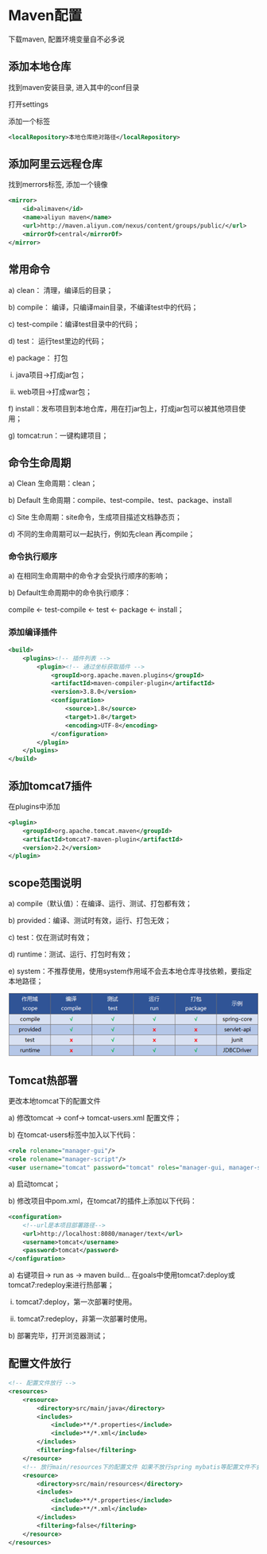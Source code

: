 # Maven配置

下载maven, 配置环境变量自不必多说

## 添加本地仓库

找到maven安装目录, 进入其中的conf目录

打开settings

添加一个标签

```xml
<localRepository>本地仓库绝对路径</localRepository>
```

## 添加阿里云远程仓库

找到merrors标签, 添加一个镜像

```xml
<mirror>
    <id>alimaven</id>
    <name>aliyun maven</name>
    <url>http://maven.aliyun.com/nexus/content/groups/public/</url>
    <mirrorOf>central</mirrorOf>
</mirror>
```

## 常用命令

a)   clean：       清理，编译后的目录；

b)   compile：    编译，只编译main目录，不编译test中的代码；

c)   test-compile：编译test目录中的代码；

d)   test：        运行test里边的代码；

e)   package：    打包

​             i.     java项目->打成jar包；

​            ii.     web项目->打成war包；

f)    install：发布项目到本地仓库，用在打jar包上，打成jar包可以被其他项目使用；

g)   tomcat:run：一键构建项目；



## 命令生命周期

a)   Clean    生命周期：clean；

b)   Default   生命周期：compile、test-compile、test、package、install

c)   Site      生命周期：site命令，生成项目描述文档静态页；

d)   不同的生命周期可以一起执行，例如先clean 再compile；

###  命令执行顺序

a)   在相同生命周期中的命令才会受执行顺序的影响；

b)   Default生命周期中的命令执行顺序：

compile <- test-compile <- test <- package <- install；

### 添加编译插件

```xml
<build>
    <plugins><!-- 插件列表 -->
        <plugin><!-- 通过坐标获取插件 -->
            <groupId>org.apache.maven.plugins</groupId>
            <artifactId>maven-compiler-plugin</artifactId>
            <version>3.8.0</version>
            <configuration>
                <source>1.8</source>
                <target>1.8</target>
                <encoding>UTF-8</encoding>
            </configuration>
        </plugin>
    </plugins>
</build>
```

## 添加tomcat7插件

在plugins中添加

```xml
<plugin>
    <groupId>org.apache.tomcat.maven</groupId>
    <artifactId>tomcat7-maven-plugin</artifactId>
    <version>2.2</version>
</plugin>
```

## scope范围说明

a)   compile（默认值）：在编译、运行、测试、打包都有效；

b)   provided：编译、测试时有效，运行、打包无效；

c)   test：仅在测试时有效；

d)   runtime：测试、运行、打包时有效；

e)   system：不推荐使用，使用system作用域不会去本地仓库寻找依赖，要指定本地路径；

![image-20191105175551920](assets/image-20191105175551920.png)

## Tomcat热部署

更改本地tomcat下的配置文件

a)   修改tomcat -> conf-> tomcat-users.xml 配置文件；

b)   在tomcat-users标签中加入以下代码：

```xml
<role rolename="manager-gui"/>
<role rolename="manager-script"/>
<user username="tomcat" password="tomcat" roles="manager-gui, manager-script"/>
```

a)   启动tomcat；

b)   修改项目中pom.xml，在tomcat7的插件上添加以下代码：

```xml
<configuration>
    <!--url是本项目部署路径-->
    <url>http://localhost:8080/manager/text</url>
    <username>tomcat</username>
    <password>tomcat</password>
</configuration>
```

a)   右键项目-> run as -> maven build… 在goals中使用tomcat7:deploy或tomcat7:redeploy来进行热部署；

​             i.     tomcat7:deploy，第一次部署时使用。

​            ii.     tomcat7:redeploy，非第一次部署时使用。

b)   部署完毕，打开浏览器测试；

## 配置文件放行

```xml
<!-- 配置文件放行 -->
<resources>
    <resource>
        <directory>src/main/java</directory>
        <includes>
            <include>**/*.properties</include>
            <include>**/*.xml</include>
        </includes>
        <filtering>false</filtering>
    </resource>
    <!-- 放行main/resources下的配置文件 如果不放行spring mybatis等配置文件不会被打到包里从而导致错误 -->
    <resource>
        <directory>src/main/resources</directory>
        <includes>
            <include>**/*.properties</include>
            <include>**/*.xml</include>
        </includes>
        <filtering>false</filtering>
    </resource>
</resources>
```

